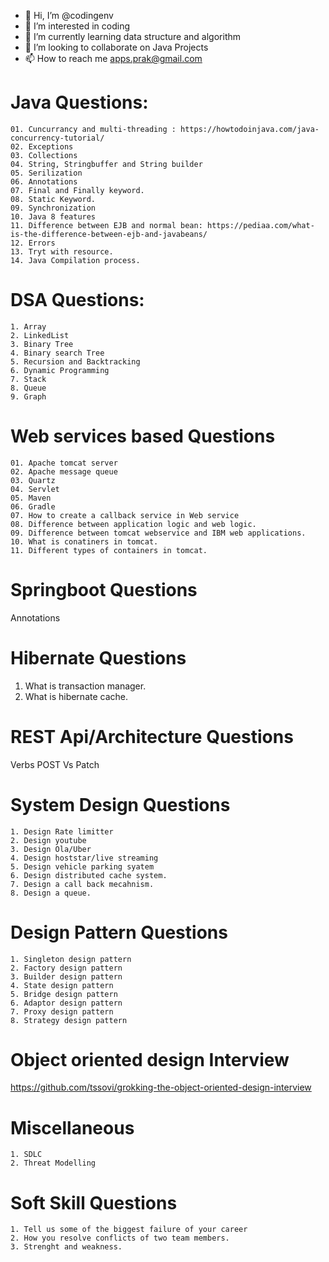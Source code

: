 - 👋 Hi, I’m @codingenv
- 👀 I’m interested in coding 
- 🌱 I’m currently learning data structure and algorithm
- 💞️ I’m looking to collaborate on Java Projects
- 📫 How to reach me apps.prak@gmail.com


Java Questions:
=================================
    01. Cuncurrancy and multi-threading : https://howtodoinjava.com/java-concurrency-tutorial/
    02. Exceptions
    03. Collections
    04. String, Stringbuffer and String builder
    05. Serilization
    06. Annotations
    07. Final and Finally keyword.
    08. Static Keyword.
    09. Synchronization
    10. Java 8 features
    11. Difference between EJB and normal bean: https://pediaa.com/what-is-the-difference-between-ejb-and-javabeans/
    12. Errors
    13. Tryt with resource.
    14. Java Compilation process.




DSA Questions:
=================================
    1. Array
    2. LinkedList
    3. Binary Tree
    4. Binary search Tree
    5. Recursion and Backtracking
    6. Dynamic Programming
    7. Stack
    8. Queue
    9. Graph




Web services based Questions
=================================
    01. Apache tomcat server
    02. Apache message queue
    03. Quartz 
    04. Servlet 
    05. Maven 
    06. Gradle
    07. How to create a callback service in Web service 
    08. Difference between application logic and web logic.
    09. Difference between tomcat webservice and IBM web applications.
    10. What is conatiners in tomcat.
    11. Different types of containers in tomcat.



Springboot Questions
=================================
Annotations



Hibernate Questions
=================================
1. What is transaction manager.
2. What is hibernate cache.



REST Api/Architecture Questions
=================================
Verbs
POST Vs Patch




System Design Questions
=================================
    1. Design Rate limitter
    2. Design youtube
    3. Design Ola/Uber
    4. Design hoststar/live streaming
    5. Design vehicle parking syatem
    6. Design distributed cache system.
    7. Design a call back mecahnism.
    8. Design a queue.
    






Design Pattern Questions
=================================
    1. Singleton design pattern
    2. Factory design pattern
    3. Builder design pattern
    4. State design pattern
    5. Bridge design pattern
    6. Adaptor design pattern
    7. Proxy design pattern
    8. Strategy design pattern


Object oriented design Interview 
=================================
https://github.com/tssovi/grokking-the-object-oriented-design-interview


Miscellaneous
=================================
    1. SDLC 
    2. Threat Modelling



Soft Skill Questions
=================================
    1. Tell us some of the biggest failure of your career
    2. How you resolve conflicts of two team members.
    3. Strenght and weakness.


